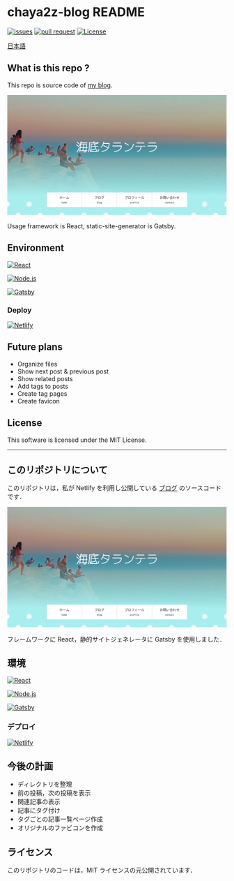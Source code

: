 # chaya2z-blog README

[![issues](https://img.shields.io/github/issues/chaya2z/chaya2z-blog)](https://github.com/chaya2z/chaya2z-blog/issues)
[![pull request](https://img.shields.io/github/issues-pr/chaya2z/chaya2z-blog)](https://github.com/chaya2z/chaya2z-blog/pulls)
[![License](https://img.shields.io/github/license/chaya2z/chaya2z-blog)](LICENSE)

[日本語](#このリポジトリについて)

## What is this repo ?

This repo is source code of [my blog](https://chayanika.netlify.app/).

[![homepage screenshot](/static/HomepageScreenshot.png)](https://chayanika.netlify.app/)

Usage framework is React, static-site-generator is Gatsby.

## Environment

[![React](https://img.shields.io/badge/React-v16.13.1-blue)](https://reactjs.org/)

[![Node.js](https://img.shields.io/badge/Node.js-v12.16.0-yellowgreen)](https://nodejs.org/en/)

[![Gatsby](https://img.shields.io/badge/Gatsby-v2.24.39-blueviolet)](https://www.gatsbyjs.com/)

### Deploy

[![Netlify](https://img.shields.io/badge/Hosting-Netlify-blue)](https://www.netlify.com/)

## Future plans

- Organize files
- Show next post & previous post
- Show related posts
- Add tags to posts
- Create tag pages
- Create favicon

## License

This software is licensed under the MIT License.

---

## このリポジトリについて

このリポジトリは，私が Netlify を利用し公開している [ブログ](https://chayanika.netlify.app/) のソースコードです．

[![homepage screenshot](/static/HomepageScreenshot.png)](https://chayanika.netlify.app/)

フレームワークに React，静的サイトジェネレータに Gatsby を使用しました．

## 環境

[![React](https://img.shields.io/badge/React-v16.13.1-blue)](https://reactjs.org/)

[![Node.js](https://img.shields.io/badge/Node.js-v12.16.0-yellowgreen)](https://nodejs.org/en/)

[![Gatsby](https://img.shields.io/badge/Gatsby-v2.24.39-blueviolet)](https://www.gatsbyjs.com/)

### デプロイ

[![Netlify](https://img.shields.io/badge/Hosting-Netlify-blue)](https://www.netlify.com/)

## 今後の計画

- ディレクトリを整理
- 前の投稿，次の投稿を表示
- 関連記事の表示
- 記事にタグ付け
- タグごとの記事一覧ページ作成
- オリジナルのファビコンを作成

## ライセンス

このリポジトリのコードは，MIT ライセンスの元公開されています．
